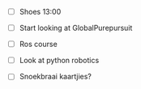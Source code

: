 - [ ] Shoes 13:00
- [ ] Start looking at GlobalPurepursuit
- [ ] Ros course
- [ ] Look at python robotics
- [ ] Snoekbraai kaartjies?

